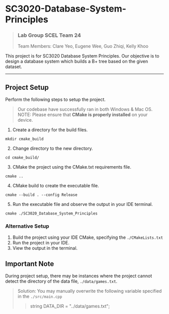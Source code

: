 # SC3020-Database-System-Principles

> ### Lab Group SCEL Team 24
> Team Members:  Clare Yeo, Eugene Wee, Guo Zhiqi, Kelly Khoo 

This project is for SC3020 Database System Principles. Our objective is to design a database system which builds a B+ tree based on the given dataset.
<hr> 

## Project Setup
Perform the following steps to setup the project.
> Our codebase have successfully ran in both Windows & Mac OS.
NOTE: Please ensure that **CMake is properly installed** on your device.

1. Create a directory for the build files.
```shell
mkdir cmake_build
```

2. Change directory to the new directory.
```shell
cd cmake_build/
```

3. CMake the project using the CMake.txt requirements file.
```shell
cmake ..
```

4. CMake build to create the executable file.
```
cmake --build . --config Release
```


5. Run the executable file and observe the output in your IDE terminal.
```shell
cmake ./SC3020_Database_System_Principles 
```

### Alternative Setup

1. Build the project using your IDE CMake, specifying the `./CMakeLists.txt`
2. Run the project in your IDE. 
3. View the output in the terminal.

## Important Note
During project setup, there may be instances where the project cannot detect the directory of the data file, `./data/games.txt`.
> Solution: You may manually overwrite the following variable specified in the `./src/main.cpp` 
> > string DATA_DIR = "../data/games.txt";


